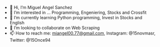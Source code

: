 - 👋 Hi, I’m Miguel Angel Sanchez
- 👀 I’m interested in ... Programming, Engeniering, Stocks and Crossfit
- 🌱 I’m currently learning Python programming, Invest in Stocks and English
- 💞️ I’m looking to collaborate on Web Scraping
- 📫 How to reach me: miangel00.77@gmail.com, Instagram: @15novmasr, Twitter: @15Once94

<!---
malosopt/malosopt is a ✨ special ✨ repository because its `README.md` (this file) appears on your GitHub profile.
You can click the Preview link to take a look at your changes.
--->
